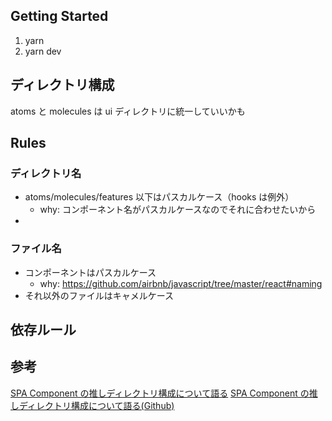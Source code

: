 ## Getting Started

1. yarn
2. yarn dev

## ディレクトリ構成

atoms と molecules は ui ディレクトリに統一していいかも

## Rules

### ディレクトリ名

- atoms/molecules/features 以下はパスカルケース（hooks は例外）
  - why: コンポーネント名がパスカルケースなのでそれに合わせたいから
-

### ファイル名

- コンポーネントはパスカルケース
  - why: https://github.com/airbnb/javascript/tree/master/react#naming
- それ以外のファイルはキャメルケース

## 依存ルール

## 参考

[SPA Component の推しディレクトリ構成について語る](https://zenn.dev/yoshiko/articles/99f8047555f700)
[SPA Component の推しディレクトリ構成について語る(Github)](https://github.com/yoshiko-pg/next-template)
